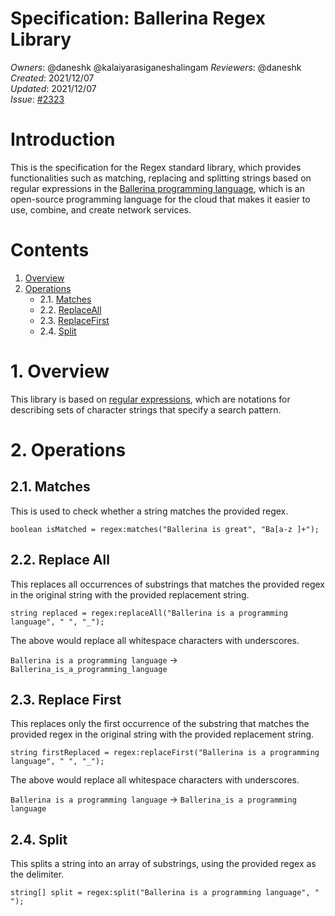 # Specification: Ballerina Regex Library

_Owners_: @daneshk @kalaiyarasiganeshalingam
_Reviewers_: @daneshk  
_Created_: 2021/12/07   
_Updated_: 2021/12/07  
_Issue_: [#2323](https://github.com/ballerina-platform/ballerina-standard-library/issues/2323)

# Introduction
This is the specification for the Regex standard library, which provides functionalities such as matching, 
replacing and splitting strings based on regular expressions in the 
[Ballerina programming language](https://ballerina.io/), which is an open-source programming language for the cloud that
makes it easier to use, combine, and create network services.

# Contents
1. [Overview](#1-overview)
2. [Operations](#2-operations)
    * 2.1. [Matches](#21-matches)
    * 2.2. [ReplaceAll](#22-replace-all)
    * 2.3. [ReplaceFirst](#23-replace-first)
    * 2.4. [Split](#24-split)

# 1. Overview
This library is based on [regular expressions](https://en.wikipedia.org/wiki/Regular_expression), which are notations 
for describing sets of character strings that specify a search pattern.

# 2. Operations

## 2.1. Matches
This is used to check whether a string matches the provided regex.
```ballerina
boolean isMatched = regex:matches("Ballerina is great", "Ba[a-z ]+");
```

## 2.2. Replace All
This replaces all occurrences of substrings that matches the provided regex in the original string with the provided
replacement string.
```ballerina
string replaced = regex:replaceAll("Ballerina is a programming language", " ", "_");
```

The above would replace all whitespace characters with underscores.

`Ballerina is a programming language` → `Ballerina_is_a_programming_language`

## 2.3. Replace First
This replaces only the first occurrence of the substring that matches the provided regex in the original string with 
the provided replacement string.
```ballerina
string firstReplaced = regex:replaceFirst("Ballerina is a programming language", " ", "_");
```

The above would replace all whitespace characters with underscores.

`Ballerina is a programming language` → `Ballerina_is a programming language`

## 2.4. Split
This splits a string into an array of substrings, using the provided regex as the delimiter.
```ballerina
string[] split = regex:split("Ballerina is a programming language", " ");
```
